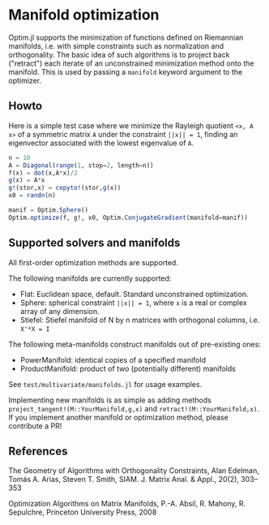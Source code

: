# Manifold optimization
Optim.jl supports the minimization of functions defined on Riemannian manifolds, i.e. with simple constraints such as normalization and orthogonality. The basic idea of such algorithms is to project back ("retract") each iterate of an unconstrained minimization method onto the manifold. This is used by passing a `manifold` keyword argument to the optimizer.

## Howto
Here is a simple test case where we minimize the Rayleigh quotient `<x, A x>` of a symmetric matrix `A` under the constraint `||x|| = 1`, finding an eigenvector associated with the lowest eigenvalue of `A`.
```julia
n = 10
A = Diagonal(range(1, stop=2, length=n))
f(x) = dot(x,A*x)/2
g(x) = A*x
g!(stor,x) = copyto!(stor,g(x))
x0 = randn(n)

manif = Optim.Sphere()
Optim.optimize(f, g!, x0, Optim.ConjugateGradient(manifold=manif))
```

## Supported solvers and manifolds
All first-order optimization methods are supported.

The following manifolds are currently supported:
* Flat: Euclidean space, default. Standard unconstrained optimization.
* Sphere: spherical constraint `||x|| = 1`, where `x` is a real or complex array of any dimension.
* Stiefel: Stiefel manifold of N by n matrices with orthogonal columns, i.e. `X'*X = I`

The following meta-manifolds construct manifolds out of pre-existing ones:
* PowerManifold: identical copies of a specified manifold
* ProductManifold: product of two (potentially different) manifolds

See `test/multivariate/manifolds.jl` for usage examples.

Implementing new manifolds is as simple as adding methods `project_tangent!(M::YourManifold,g,x)` and `retract!(M::YourManifold,x)`. If you implement another manifold or optimization method, please contribute a PR!

## References
The Geometry of Algorithms with Orthogonality Constraints, Alan Edelman, Tomás A. Arias, Steven T. Smith, SIAM. J. Matrix Anal. & Appl., 20(2), 303–353

Optimization Algorithms on Matrix Manifolds, P.-A. Absil, R. Mahony, R. Sepulchre, Princeton University Press, 2008
